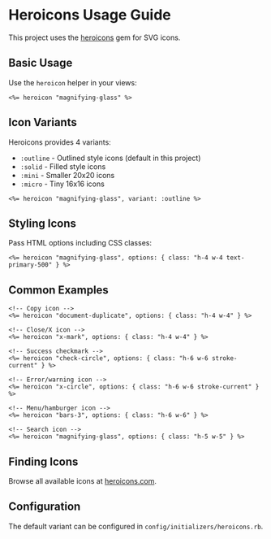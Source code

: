 # Heroicons Usage Guide

This project uses the [heroicons](https://rubygems.org/gems/heroicons) gem for SVG icons.

## Basic Usage

Use the `heroicon` helper in your views:

```erb
<%= heroicon "magnifying-glass" %>
```

## Icon Variants

Heroicons provides 4 variants:
- `:outline` - Outlined style icons (default in this project)
- `:solid` - Filled style icons
- `:mini` - Smaller 20x20 icons
- `:micro` - Tiny 16x16 icons

```erb
<%= heroicon "magnifying-glass", variant: :outline %>
```

## Styling Icons

Pass HTML options including CSS classes:

```erb
<%= heroicon "magnifying-glass", options: { class: "h-4 w-4 text-primary-500" } %>
```

## Common Examples

```erb
<!-- Copy icon -->
<%= heroicon "document-duplicate", options: { class: "h-4 w-4" } %>

<!-- Close/X icon -->
<%= heroicon "x-mark", options: { class: "h-4 w-4" } %>

<!-- Success checkmark -->
<%= heroicon "check-circle", options: { class: "h-6 w-6 stroke-current" } %>

<!-- Error/warning icon -->
<%= heroicon "x-circle", options: { class: "h-6 w-6 stroke-current" } %>

<!-- Menu/hamburger icon -->
<%= heroicon "bars-3", options: { class: "h-6 w-6" } %>

<!-- Search icon -->
<%= heroicon "magnifying-glass", options: { class: "h-5 w-5" } %>
```

## Finding Icons

Browse all available icons at [heroicons.com](https://heroicons.com).

## Configuration

The default variant can be configured in `config/initializers/heroicons.rb`.